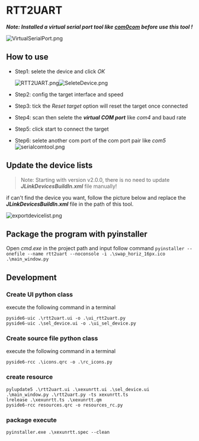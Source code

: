# RTT2UART

***Note: Installed a virtual serial port tool like [com0com](http://com0com.sourceforge.net/) before use this tool !***

![VirtualSerialPort.png](./picture/VirtualSerialPort.png)

## How to use

* Step1: selete the device and click *OK*

   ![RTT2UART.png](./picture/RTT2UART.png)![SeleteDevice.png](./picture/SeleteDevice.png)
* Step2: config the target interface and speed
* Step3: tick the *Reset target* option will reset the target once connected
* Step4: scan then selete the ***virtual COM port*** like *com4* and baud rate
* Step5: click start to connect the target
* Step6: selete another com port of the com port pair like *com5*
![serialcomtool.png](./picture/serialcomtool.png)

## Update the device lists
> Note: Starting with version v2.0.0, there is no need to update ***JLinkDevicesBuildIn.xml*** file manually!

if can't find the device you want, follow the picture below and replace the ***JLinkDevicesBuildIn.xml*** file in the path of this tool.

![exportdevicelist.png](./picture/exportdevicelist.png)

## Package the program with pyinstaller

Open *cmd.exe* in the project path and input follow command `pyinstaller --onefile --name rtt2uart --noconsole -i .\swap_horiz_16px.ico .\main_window.py`

## Development
### Create UI python class
execute the following command in a terminal
```
pyside6-uic .\rtt2uart.ui -o .\ui_rtt2uart.py
pyside6-uic .\sel_device.ui -o .\ui_sel_device.py
```
### Create source file python class
execute the following command in a terminal
```
pyside6-rcc .\icons.qrc -o .\rc_icons.py
```

### create resource
```
pylupdate5 .\rtt2uart.ui .\xexunrtt.ui .\sel_device.ui .\main_window.py .\rtt2uart.py -ts xexunrtt.ts
lrelease .\xexunrtt.ts .\xexunrtt.qm
pyside6-rcc resources.qrc -o resources_rc.py
```

### package execute
```
pyinstaller.exe .\xexunrtt.spec --clean
```